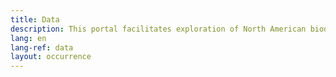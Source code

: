 ```yaml
---
title: Data
description: This portal facilitates exploration of North American biodiversity data on a regional scale.
lang: en
lang-ref: data
layout: occurrence
---
```

